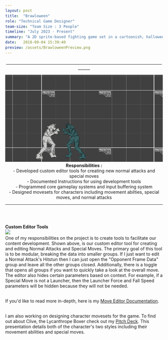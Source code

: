 ```yaml
---
layout: post
title:  "Brawloween"
role: "Technical Game Designer"
team-size: "Team Size : 3 People"
timeline: "July 2023 - Present"
summary: "A 2D sprite-based fighting game set in a cartoonish, halloween inspired world featuring new takes on classic monsters."
date:   2018-09-04 15:39:40
preview: /assets/BrawloweenPreview.png
---
```

<p align="center">____________________________________________________________________________________</p>
<p align="center">  
<img src="/assets/BrawloweenGifs/CliveCombo.gif"><br>
<b>Responsibilities :</b><br>
  - Developed custom editor tools for creating new normal attacks and special moves<br>
  - Documented Instructions for using development tools<br>
  - Programmed core gameplay systems and input buffering system<br>
  - Designed movesets for characters including movement abilties, special moves, and normal attacks

____________________________________________________________________________________
<br><br>

<b> Custom Editor Tools</b><br>
<img src="/assets/BrawloweenGifs/NormalAttackCustomEditor.gif"><br>
One of my responsibilities on the project is to create tools to facilitate our content development. Shown above, is our custom editor tool for creating and editing Normal Attacks and Special Moves. The primary goal of this tool is to be modular, breaking the data into smaller groups. If I just want to edit a Normal Attack's Hitstun then I can just open the "Opponent Frame Data" group and leave all the other groups closed. Additionally, there is a toggle that opens all groups if you want to quickly take a look at the overall move. The editor also hides certain parameters based on context. For example, if a Special Move is not a Launcher, then the Launcher Force and Fall Speed parameters will be hidden because they will not be needed.<br><br>

If you'd like to read more in-depth, here is my <a href="https://docs.google.com/document/d/13dCv29WsFoRbIdVQaPxMXBdBqzNINogZ-KMvsr4hsMQ/edit?usp=sharing"> Move Editor Documentation</a>.<br><br>

I am also working on designing character movesets for the game. To find out about Clive, the Lycanthrope Boxer check out my <a href="https://docs.google.com/presentation/d/1CkrKZsPXxnj9OIx9VlyO5beNVD9z0Yoe6RaSJvzs8zk/edit?usp=sharing"> Pitch Deck</a>. This presentation details both of the character's two styles including their movement abilities and special moves.
</p>
